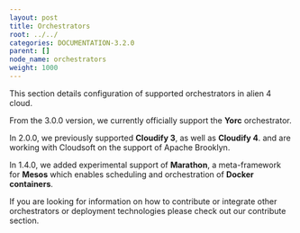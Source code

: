 ```yaml
---
layout: post
title: Orchestrators
root: ../../
categories: DOCUMENTATION-3.2.0
parent: []
node_name: orchestrators
weight: 1000
---
```


This section details configuration of supported orchestrators in alien 4 cloud.

From the 3.0.0 version, we  currently officially support the __Yorc__ orchestrator.

In 2.0.0, we previously supported __Cloudify 3__, as well as __Cloudify 4__. and are working with Cloudsoft on the support of Apache Brooklyn.

In 1.4.0, we added experimental support of __Marathon__, a meta-framework for __Mesos__ which enables scheduling and orchestration of __Docker containers__.

If you are looking for information on how to contribute or integrate other orchestrators or deployment technologies please check out our contribute section.
